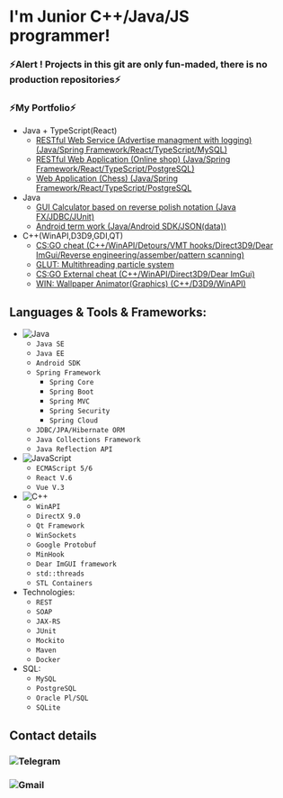 # I'm Junior C++/Java/JS programmer!
### ⚡Alert ! Projects in this git are only fun-maded, there is no production repositories⚡
### ⚡My Portfolio⚡
- Java + TypeScript(React)
    - [RESTful Web Service (Advertise managment with logging) (Java/Spring Framework/React/TypeScript/MySQL)](https://github.com/rrpvm/spring_react-advertise-application-management)
    - [RESTful Web Application (Online shop) (Java/Spring Framework/React/TypeScript/PostgreSQL)](https://github.com/rrpvm/spring-dota_shop-react)
    - [Web Application (Chess) (Java/Spring Framework/React/TypeScript/PostgreSQL](https://github.com/rrpvm/react-typescript-chess-single)
- Java
    - [GUI Calculator based on reverse polish notation (Java FX/JDBC/JUnit)](https://github.com/rrpvm/javafx-calculator)
    - [Android term work (Java/Android SDK/JSON(data))](https://github.com/rrpvm/android-term-work-goverment-manager)
- C++(WinAPI,D3D9,GDI,QT)
    - [CS:GO cheat (C++/WinAPI/Detours/VMT hooks/Direct3D9/Dear ImGui/Reverse engineering/assember/pattern scanning)](https://github.com/rrpvm/lumen_sense-beta-deprecated-)
    - [GLUT: Multithreading particle system](https://github.com/rrpvm/multithreading-particle-system-glut)
    - [CS:GO External cheat (C++/WinAPI/Direct3D9/Dear ImGui)](https://github.com/rrpvm/csgo-external-cheat)
    - [WIN: Wallpaper Animator(Graphics) (C++/D3D9/WinAPI)](https://github.com/rrpvm/d3d9-animation-wallpapers)
   
## Languages & Tools & Frameworks:
- ![Java](https://img.shields.io/badge/-Java-090909?style=flat)
    - `Java SE`
    - `Java EE`
    - `Android SDK`
    - `Spring Framework`
        - `Spring Core`
        - `Spring Boot`
        - `Spring MVC`
        - `Spring Security`
        - `Spring Cloud`
    - `JDBC/JPA/Hibernate ORM`
    - `Java Collections Framework`
    - `Java Reflection API`
- ![JavaScript](https://img.shields.io/badge/-JavaScript-090909?style=flat)
    - `ECMAScript 5/6`
    - `React V.6`
    - `Vue V.3`
- ![C++](https://img.shields.io/badge/-C++-090909?style=flat)
    - `WinAPI`
    - `DirectX 9.0`
    - `Qt Framework`
    - `WinSockets`
    - `Google Protobuf`
    - `MinHook`
    - `Dear ImGUI framework`
    - `std::threads`
    - `STL Containers`
- Technologies:
    - `REST`
    - `SOAP`
    - `JAX-RS`
    - `JUnit`
    - `Mockito`
    - `Maven`
    - `Docker`
- SQL:
    - `MySQL`
    - `PostgreSQL`
    - `Oracle Pl/SQL`
    - `SQLite`
## Contact details
### ![Telegram](https://img.shields.io/static/v1?label=Telegram&message=@rrpvm&color=informational?style=for-the-badge&logo=telegram)
### ![Gmail](https://img.shields.io/static/v1?label=Gmail&message=rpvm2004@gmail.com&color=informational?style=for-the-badge&logo=gmail)

